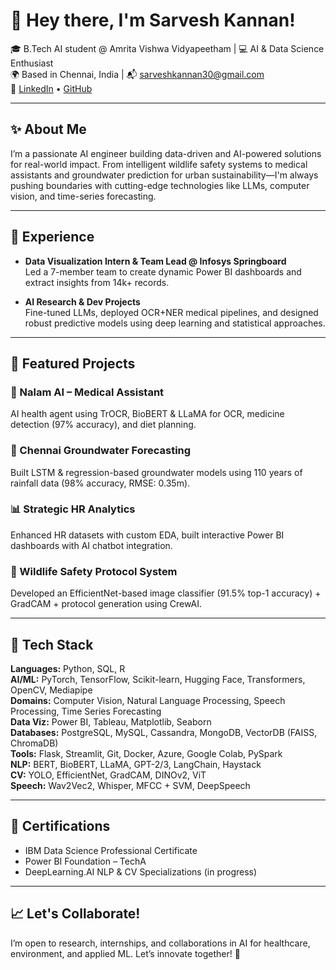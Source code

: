 # 👋 Hey there, I'm Sarvesh Kannan!

🎓 B.Tech AI student @ Amrita Vishwa Vidyapeetham | 💻 AI & Data Science Enthusiast  
🌍 Based in Chennai, India | 📬 sarveshkannan30@gmail.com  
🔗 [LinkedIn](https://www.linkedin.com/in/sarvesh-kannan/) • [GitHub](https://github.com/sarvesh-kannan)

---

## ✨ About Me

I’m a passionate AI engineer building data-driven and AI-powered solutions for real-world impact. From intelligent wildlife safety systems to medical assistants and groundwater prediction for urban sustainability—I'm always pushing boundaries with cutting-edge technologies like LLMs, computer vision, and time-series forecasting.

---

## 💼 Experience

- **Data Visualization Intern & Team Lead @ Infosys Springboard**  
  Led a 7-member team to create dynamic Power BI dashboards and extract insights from 14k+ records.

- **AI Research & Dev Projects**  
  Fine-tuned LLMs, deployed OCR+NER medical pipelines, and designed robust predictive models using deep learning and statistical approaches.

---

## 🧠 Featured Projects

### 🔬 Nalam AI – Medical Assistant
AI health agent using TrOCR, BioBERT & LLaMA for OCR, medicine detection (97% accuracy), and diet planning.

### 🌊 Chennai Groundwater Forecasting
Built LSTM & regression-based groundwater models using 110 years of rainfall data (98% accuracy, RMSE: 0.35m).

### 📊 Strategic HR Analytics
Enhanced HR datasets with custom EDA, built interactive Power BI dashboards with AI chatbot integration.

### 🐾 Wildlife Safety Protocol System
Developed an EfficientNet-based image classifier (91.5% top-1 accuracy) + GradCAM + protocol generation using CrewAI.

---

## 🧰 Tech Stack

**Languages:** Python, SQL, R  
**AI/ML:** PyTorch, TensorFlow, Scikit-learn, Hugging Face, Transformers, OpenCV, Mediapipe  
**Domains:** Computer Vision, Natural Language Processing, Speech Processing, Time Series Forecasting  
**Data Viz:** Power BI, Tableau, Matplotlib, Seaborn  
**Databases:** PostgreSQL, MySQL, Cassandra, MongoDB, VectorDB (FAISS, ChromaDB)  
**Tools:** Flask, Streamlit, Git, Docker, Azure, Google Colab, PySpark  
**NLP:** BERT, BioBERT, LLaMA, GPT-2/3, LangChain, Haystack  
**CV:** YOLO, EfficientNet, GradCAM, DINOv2, ViT  
**Speech:** Wav2Vec2, Whisper, MFCC + SVM, DeepSpeech  

---

## 🏅 Certifications

- IBM Data Science Professional Certificate  
- Power BI Foundation – TechA  
- DeepLearning.AI NLP & CV Specializations (in progress)  

---

## 📈 Let's Collaborate!

I’m open to research, internships, and collaborations in AI for healthcare, environment, and applied ML. Let’s innovate together! 🚀
